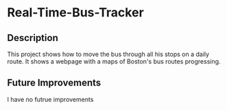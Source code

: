 # Real-Time-Bus-Tracker

<h2>Description</h2>
 This project shows how to move the bus through all his stops on a daily route. It shows a webpage with a maps of Boston's bus routes progressing.
<br />


<h2>Future Improvements</h2>
I have no futrue improvements
<br />

<!--
 ```diff
- text in red
+ text in green
! text in orange
# text in gray
@@ text in purple (and bold)@@
```
--!>
